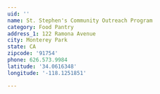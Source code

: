 ```yaml
---
uid: ''
name: St. Stephen's Community Outreach Program
category: Food Pantry
address_1: 122 Ramona Avenue
city: Monterey Park
state: CA
zipcode: '91754'
phone: 626.573.9984
latitude: '34.0616348'
longitude: '-118.1251851'

---
```

